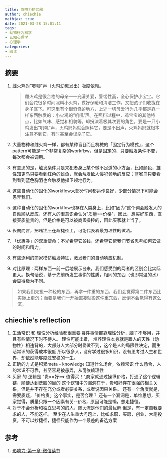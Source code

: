```yaml
---
title: 影响力的武器
author: chiechie
mathjax: true
date: 2021-03-28 15:01:11
tags: 
- 动物行为科学 
- 认知心理学
- 心理学
categories: 
- 阅读
---
```


## 摘要

1. 雌火鸡对"唧唧"声（火鸡幼崽发出）极度依赖。
   
   > 雌火鸡是很合格的母亲——充满关爱，警惕性高，全心保护小宝宝。它们会花很多时间照料小火鸡，做好保暖和清洁工作，又把孩子们收拢在身子底下。可这里有个很奇怪的地方，上述一切母爱行为几乎都是靠一样东西触发的：小火鸡的“叽叽”声。在照料过程中，鸡宝宝的其他特点，比如气味、感觉和相貌等，却扮演着极其次要的角色。要是一只小鸡发出“叽叽”声，火鸡妈妈就会照料它，要是不出声，火鸡妈妈就根本注意不到它，有时甚至会误杀了它。

2. 大量物种和雌火鸡一样，都有某种盲目而且机械的「固定行为模式」，这个pattern可能是一个非常复杂的workflow，但是固定的，只要触发条件不变，每次都会被调用。
3. 有意思的是，触发条件只是来犯者身上某个微不足道的小方面，比如颜色，雄性知更鸟只要看到红色的雄鱼，就会触发敌人侵犯领地的反应；蓝喉鸟只要看到看到蓝色胸羽也会触发他捍卫领地行为。
4. 这些自动化的固化的workflow大部分时间都运作良好，少部分情况下可能会愚弄我们。
5. 这种自动化的固化的workflow也存在人类身上，比如“因为”这个词会触发人的自动顺从反应，还有人的潜意识会认为"质量==价格"，因此，想买好东西，直接买质量贵的，但是价格是可以被商家操控的，因此买家就上当了。
6. 长期而言，把赌注压在超捷径上，可能代表着最为理性的做法。
7. 「优惠券」的双重使命：不光希望它省钱，还希望它帮我们节省思考如何去做的时间和精力。
8. 有些逐利的商家模仿触发特征，激发我们的自动响应机制。
9. 对比原理：两样东西一前一后地展示出来，我们感受到的两者的区别会比实际更大。换句话说，基于先前所发生事件的性质，相同的东西（也即常温的水）会显得极为不同。

> 如果我们先搬一种轻的东西，再拿一件重的东西，我们会觉得第二件东西比实际上更沉；而要是我们一开始直接就搬这件重东西，反倒不会觉得有这么沉。



## chiechie's reflection


1. 生活常识 和 理性分析经验都很重要
每件事情都靠理性分析，脑子不够用，并且有些情况下时不待人。
理性可能出错，
培养理性本身就是跟人的天性（动物性）相违背的，大部分人大部分时候做不到，这个是人的局限性决定，而生活常识的获得成本很低
所以很多人，没有学过很多知识，没有思考过人生和世界，却依然能够度过安稳的一生。
2. 正确的方式是积累meta - knowledge 知道什么场合，依赖常识
什么场合，人的常识不可靠，甚至容易被愚弄，从而依赖理性
3. 买家 的 逻辑是 "贵==好==> 值得买！",商家就通过操纵价格，打通了这个逻辑链，顺便达到洗脑的目的
这个逻辑中的漏洞在于，贵和好存在很强的相关关系，但是并不存在充分或者必要关系，或者说因果关系。
还有一个角度就是，需要质疑，「价格贵」这个事实，是否合理？
还有一个漏洞是，单维思想，买家觉得，质量只跟一个因素有关--价格，原因可能是懒，想走捷径。
4. 对于不会分析和独立思考的的人，随大流是他们的最优解
但是，有一定自我要求的人，不能这样。
至少在人生重大问题上，比如求职，买房，创业，大笔投资，不可以抄捷径，捷径只能作为一个最差的备选方案


## 参考
1. [影响力-第一章-微信读书](https://weread.qq.com/web/reader/f5e32d805c9082f5e041522)